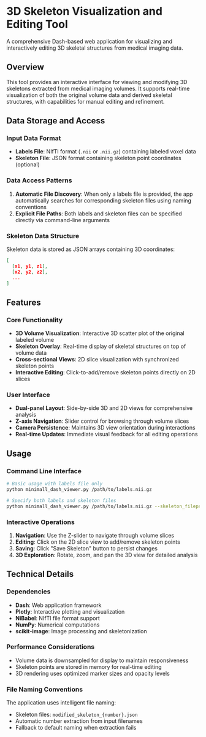 # 3D Skeleton Visualization and Editing Tool

A comprehensive Dash-based web application for visualizing and interactively editing 3D skeletal structures from medical imaging data.

## Overview

This tool provides an interactive interface for viewing and modifying 3D skeletons extracted from medical imaging volumes. It supports real-time visualization of both the original volume data and derived skeletal structures, with capabilities for manual editing and refinement.

## Data Storage and Access

### Input Data Format

- **Labels File**: NIfTI format (`.nii` or `.nii.gz`) containing labeled voxel data
- **Skeleton File**: JSON format containing skeleton point coordinates (optional)

### Data Access Patterns

1. **Automatic File Discovery**: When only a labels file is provided, the app automatically searches for corresponding skeleton files using naming conventions
2. **Explicit File Paths**: Both labels and skeleton files can be specified directly via command-line arguments

### Skeleton Data Structure

Skeleton data is stored as JSON arrays containing 3D coordinates:

```json
[
  [x1, y1, z1],
  [x2, y2, z2],
  ...
]
```

## Features

### Core Functionality

- **3D Volume Visualization**: Interactive 3D scatter plot of the original labeled volume
- **Skeleton Overlay**: Real-time display of skeletal structures on top of volume data
- **Cross-sectional Views**: 2D slice visualization with synchronized skeleton points
- **Interactive Editing**: Click-to-add/remove skeleton points directly on 2D slices

### User Interface

- **Dual-panel Layout**: Side-by-side 3D and 2D views for comprehensive analysis
- **Z-axis Navigation**: Slider control for browsing through volume slices
- **Camera Persistence**: Maintains 3D view orientation during interactions
- **Real-time Updates**: Immediate visual feedback for all editing operations

## Usage

### Command Line Interface

```bash
# Basic usage with labels file only
python minimall_dash_viewer.py /path/to/labels.nii.gz

# Specify both labels and skeleton files
python minimall_dash_viewer.py /path/to/labels.nii.gz --skeleton_filepath /path/to/skeleton.json
```

### Interactive Operations

1. **Navigation**: Use the Z-slider to navigate through volume slices
2. **Editing**: Click on the 2D slice view to add/remove skeleton points
3. **Saving**: Click "Save Skeleton" button to persist changes
4. **3D Exploration**: Rotate, zoom, and pan the 3D view for detailed analysis

## Technical Details

### Dependencies

- **Dash**: Web application framework
- **Plotly**: Interactive plotting and visualization
- **NiBabel**: NIfTI file format support
- **NumPy**: Numerical computations
- **scikit-image**: Image processing and skeletonization

### Performance Considerations

- Volume data is downsampled for display to maintain responsiveness
- Skeleton points are stored in memory for real-time editing
- 3D rendering uses optimized marker sizes and opacity levels

### File Naming Conventions

The application uses intelligent file naming:

- Skeleton files: `modified_skeleton_{number}.json`
- Automatic number extraction from input filenames
- Fallback to default naming when extraction fails
